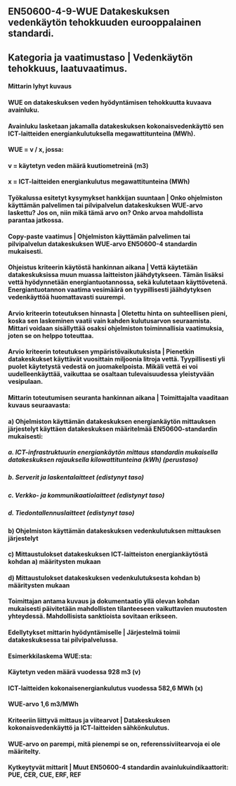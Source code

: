## EN50600-4-9-WUE Datakeskuksen vedenkäytön tehokkuuden eurooppalainen standardi.
## Kategoria ja vaatimustaso | Vedenkäytön tehokkuus, laatuvaatimus.
#### Mittarin lyhyt kuvaus
#### WUE on datakeskuksen veden hyödyntämisen tehokkuutta kuvaava avainluku. 
#### Avainluku lasketaan jakamalla datakeskuksen kokonaisvedenkäyttö sen ICT-laitteiden energiankulutuksella megawattitunteina (MWh).
#### WUE = v / x, jossa:
#### v = käytetyn veden määrä kuutiometreinä (m3)
#### x = ICT-laitteiden energiankulutus megawattitunteina (MWh)
#### Työkalussa esitetyt kysymykset hankkijan suuntaan | Onko ohjelmiston käyttämän palvelimen tai pilvipalvelun datakeskuksen WUE-arvo laskettu? Jos on, niin mikä tämä arvo on? Onko arvoa mahdollista parantaa jatkossa.
#### Copy-paste vaatimus | Ohjelmiston käyttämän palvelimen tai pilvipalvelun datakeskuksen WUE-arvo EN50600-4 standardin mukaisesti.
#### Ohjeistus kriteerin käytöstä hankinnan aikana | Vettä käytetään datakeskuksissa muun muassa laitteiston jäähdytykseen. Tämän lisäksi vettä hyödynnetään energiantuotannossa, sekä kulutetaan käyttövetenä. Energiantuotannon vaatima vesimäärä on tyypillisesti jäähdytyksen vedenkäyttöä huomattavasti suurempi.
#### Arvio kriteerin toteutuksen hinnasta | Oletettu hinta on suhteellisen pieni, koska sen laskeminen vaatii vain kahden kulutusarvon seuraamista. Mittari voidaan sisällyttää osaksi ohjelmiston toiminnallisia vaatimuksia, joten se on helppo toteuttaa.
#### Arvio kriteerin toteutuksen ympäristövaikutuksista | Pienetkin datakeskukset käyttävät vuosittain miljoonia litroja vettä. Tyypillisesti yli puolet käytetystä vedestä on juomakelpoista. Mikäli vettä ei voi uudelleenkäyttää, vaikuttaa se osaltaan tulevaisuudessa yleistyvään vesipulaan.
#### Mittarin toteutumisen seuranta hankinnan aikana | Toimittajalta vaaditaan kuvaus seuraavasta:
#### a) Ohjelmiston käyttämän datakeskuksen energiankäytön mittauksen järjestelyt käyttäen datakeskuksen määritelmää EN50600-standardin mukaisesti:
##### a. ICT-infrastruktuurin energiankäytön mittaus standardin mukaisella datakeskuksen rajauksella kilowattitunteina (kWh) (perustaso)
##### b. Serverit ja laskentalaitteet (edistynyt taso)
##### c. Verkko- ja kommunikaatiolaitteet (edistynyt taso)
##### d. Tiedontallennuslaitteet (edistynyt taso)
#### b) Ohjelmiston käyttämän datakeskuksen vedenkulutuksen mittauksen järjestelyt
#### c) Mittaustulokset datakeskuksen ICT-laitteiston energiankäytöstä kohdan a) määritysten mukaan
#### d) Mittaustulokset datakeskuksen vedenkulutuksesta kohdan b) määritysten mukaan
#### Toimittajan antama kuvaus ja dokumentaatio yllä olevan kohdan mukaisesti päivitetään mahdollisten tilanteeseen vaikuttavien muutosten yhteydessä. Mahdollisista sanktioista sovitaan erikseen.
#### Edellytykset mittarin hyödyntämiselle | Järjestelmä toimii datakeskuksessa tai pilvipalvelussa.
#### Esimerkkilaskema WUE:sta:
#### Käytetyn veden määrä vuodessa	928 m3 (v)
#### ICT-laitteiden kokonaisenergiankulutus vuodessa	582,6 MWh (x)
#### WUE-arvo	1,6 m3/MWh
#### Kriteeriin liittyvä mittaus ja viitearvot | Datakeskuksen kokonaisvedenkäyttö ja ICT-laitteiden sähkönkulutus.
#### WUE-arvo on parempi, mitä pienempi se on, referenssiviitearvoja ei ole määritelty.  
#### Kytkeytyvät mittarit | Muut EN50600-4 standardin avainlukuindikaattorit: PUE, CER, CUE, ERF, REF

